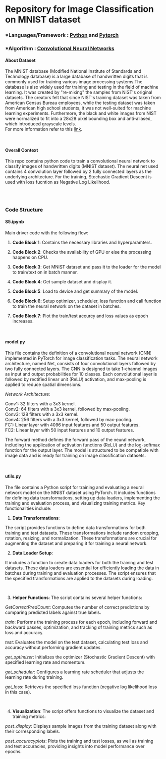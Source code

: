 # Repository for Image Classification on MNIST dataset

### *Languages/Framework : [Python](https://www.python.org/) and [Pytorch](https://pytorch.org/)

### *Algorithm : [Convolutional Neural Networks](https://en.wikipedia.org/wiki/Convolutional_neural_network)

#### About Dataset

The MNIST database (Modified National Institute of Standards and Technology database) is a large database of handwritten digits that is commonly used for training various image processing systems.The database is also widely used for training and testing in the field of machine learning. It was created by "re-mixing" the samples from NIST's original datasets. The creators felt that since NIST's training dataset was taken from American Census Bureau employees, while the testing dataset was taken from American high school students, it was not well-suited for machine learning experiments. Furthermore, the black and white images from NIST were normalized to fit into a 28x28 pixel bounding box and anti-aliased, which introduced grayscale levels.<br>
For more information refer to this [link](https://en.wikipedia.org/wiki/MNIST_database).

<br>

#### Overall Context

This repo contains python code to train a convolutional neural network to classify images of handwritten digits (MNIST dataset). The neural net used contains 4 convolution layer followed by 2 fully connected layers as the underlying architecture. For the training, Stochastic Gradient Descent is used with loss fucntion as Negative Log Likelihood.  


<br>
<br>


### Code Structure

####  **S5.ipynb**
Main driver code with the following flow:
1. **Code Block 1**: Contains the necessary libraries and hyperparamters.

2. **Code Block 2**: Checks the availability of GPU or else the processing happens on CPU.

3. **Code Block 3**: Get MNIST dataset and pass it to the loader for the model to train/text on in batch manner.

4. **Code Block 4**: Get sample dataset and display it.

5. **Code Block 5**: Load to device and get summary of the model.

6. **Code Block 6**: Setup optimizer, scheduler, loss function and call function to train the neural network on the dataset in batches.

7. **Code Block 7**: Plot the train/test accurcy and loss values as epoch increases.

<br>

#### **model.py** 
This file contains the definition of a convolutional neural network (CNN) implemented in PyTorch for image classification tasks. The neural network architecture, named Net, consists of four convolutional layers followed by two fully connected layers. The CNN is designed to take 1-channel images as input and output probabilities for 10 classes. Each convolutional layer is followed by rectified linear unit (ReLU) activation, and max-pooling is applied to reduce spatial dimensions.

*Network Architecture:*<br>

Conv1: 32 filters with a 3x3 kernel.<br>
Conv2: 64 filters with a 3x3 kernel, followed by max-pooling.<br>
Conv3: 128 filters with a 3x3 kernel.<br>
Conv4: 256 filters with a 3x3 kernel, followed by max-pooling.<br>
FC1: Linear layer with 4096 input features and 50 output features.<br>
FC2: Linear layer with 50 input features and 10 output features.<br>

The forward method defines the forward pass of the neural network, including the application of activation functions (ReLU) and the log-softmax function for the output layer. The model is structured to be compatible with image data and is ready for training on image classification datasets.

<br>

#### **utils.py** 
The file contains a Python script for training and evaluating a neural network model on the MNIST dataset using PyTorch. It includes functions for defining data transformations, setting up data loaders, implementing the training and evaluation process, and visualizing training metrics. Key functionalities include:

1. **Data Transformations**:

The script provides functions to define data transformations for both training and test datasets. These transformations include random cropping, rotation, resizing, and normalization. These transformations are crucial for augmenting the dataset and preparing it for training a neural network.

2. **Data Loader Setup**:

It includes a function to create data loaders for both the training and test datasets. These data loaders are essential for efficiently loading the data in batches during training and evaluation processes. The script ensures that the specified transformations are applied to the datasets during loading.


<br>

3. **Helper Functions**:
The script contains several helper functions:<br>

*GetCorrectPredCount*: Computes the number of correct predictions by comparing predicted labels against true labels.<br>

*train*: Performs the training process for each epoch, including forward and backward passes, optimization, and tracking of training metrics such as loss and accuracy.<br>

*test*: Evaluates the model on the test dataset, calculating test loss and accuracy without performing gradient updates.<br>

*get_optimizer*: Initializes the optimizer (Stochastic Gradient Descent) with specified learning rate and momentum.<br>

*get_scheduler*: Configures a learning rate scheduler that adjusts the learning rate during training.<br>

*get_loss*: Retrieves the specified loss function (negative log likelihood loss in this case).<br>


<br>

4. **Visualization**:
The script offers functions to visualize the dataset and training metrics:<br>

*post_display*: Displays sample images from the training dataset along with their corresponding labels.<br>

*post_accuracyplots*: Plots the training and test losses, as well as training and test accuracies, providing insights into model performance over epochs.<br>

